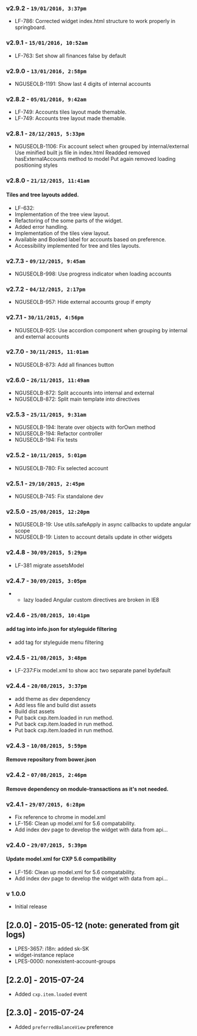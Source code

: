 ### v2.9.2 - `19/01/2016, 3:37pm`
* LF-786: Corrected widget index.html structure to work properly in springboard.

### v2.9.1 - `15/01/2016, 10:52am`
* LF-763: Set show all finances false by default

### v2.9.0 - `13/01/2016, 2:58pm`
* NGUSEOLB-1191: Show last 4 digits of internal accounts

### v2.8.2 - `05/01/2016, 9:42am`
* LF-749: Accounts tiles layout made themable.  
* LF-749: Accounts tree layout made themable.  

### v2.8.1 - `28/12/2015, 5:33pm`
* NGUSEOLB-1106: Fix account select when grouped by internal/external Use minified built js file in index.html Readded removed hasExternalAccounts method to model Put again removed loading positioning styles  

### v2.8.0 - `21/12/2015, 11:41am`
#### Tiles and tree layouts added.  
* LF-632:
* Implementation of the tree view layout.
* Refactoring of the some parts of the widget.
* Added error handling.
* Implementation of the tiles view layout.
* Available and Booked label for accounts based on preference.
* Accessibility implemented for tree and tiles layouts.

### v2.7.3 - `09/12/2015, 9:45am`
* NGUSEOLB-998: Use progress indicator when loading accounts

### v2.7.2 - `04/12/2015, 2:17pm`
* NGUSEOLB-957: Hide external accounts group if empty

### v2.7.1 - `30/11/2015, 4:56pm`
* NGUSEOLB-925: Use accordion component when grouping by internal and external accounts  

### v2.7.0 - `30/11/2015, 11:01am`
* NGUSEOLB-873: Add all finances button  

### v2.6.0 - `26/11/2015, 11:49am`
* NGUSEOLB-872: Split accounts into internal and external  
* NGUSEOLB-872: Split main template into directives  

### v2.5.3 - `25/11/2015, 9:31am`
* NGUSEOLB-194: Iterate over objects with forOwn method  
* NGUSEOLB-194: Refactor controller  
* NGUSEOLB-194: Fix tests  

### v2.5.2 - `10/11/2015, 5:01pm`
* NGUSEOLB-780: Fix selected account  

### v2.5.1 - `29/10/2015, 2:45pm`
* NGUSEOLB-745: Fix standalone dev  

### v2.5.0 - `25/08/2015, 12:20pm`
* NGUSEOLB-19: Use utils.safeApply in async callbacks to update angular scope
* NGUSEOLB-19: Listen to account details update in other widgets

### v2.4.8 - `30/09/2015, 5:29pm`
* LF-381 migrate assetsModel

### v2.4.7 - `30/09/2015, 3:05pm`
* - lazy loaded Angular custom directives are broken in IE8

### v2.4.6 - `25/08/2015, 10:41pm`
#### add tag into info.json for styleguide filtering
* add tag for styleguide menu filtering


### v2.4.5 - `21/08/2015, 3:48pm`
* LF-237:Fix model.xml to show acc two separate panel bydefault


### v2.4.4 - `20/08/2015, 3:37pm`
* add theme as dev dependency
* Add less file and build dist assets
* Build dist assets
* Put back cxp.item.loaded in run method.
* Put back cxp.item.loaded in run method.
* Put back cxp.item.loaded in run method.


### v2.4.3 - `10/08/2015, 5:59pm`
#### Remove repository from bower.json


### v2.4.2 - `07/08/2015, 2:46pm`
#### Remove dependency on module-transactions as it's not needed.


### v2.4.1 - `29/07/2015, 6:28pm`
* Fix reference to chrome in model.xml
* LF-156: Clean up model.xml for 5.6 compatability.
* Add index dev page to develop the widget with data from api...


### v2.4.0 - `29/07/2015, 5:39pm`
#### Update model.xml for CXP 5.6 compatibility
* LF-156: Clean up model.xml for 5.6 compatability.
* Add index dev page to develop the widget with data from api...


### v 1.0.0
* Initial release

## [2.0.0] - 2015-05-12 (note: generated from git logs)

 - LPES-3657: i18n: added sk-SK
 - widget-instance replace
 - LPES-0000: nonexistent-account-groups

## [2.2.0] - 2015-07-24

 - Added `cxp.item.loaded` event

## [2.3.0] - 2015-07-24

 - Added `preferredBalanceView` preference
